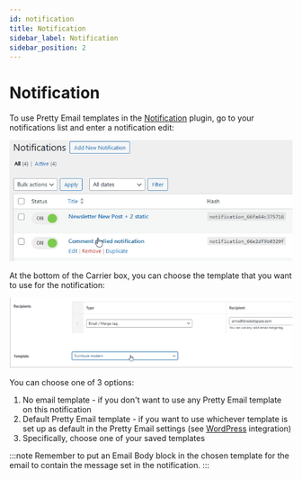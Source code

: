```yaml
---
id: notification
title: Notification
sidebar_label: Notification
sidebar_position: 2
---
```


# Notification

To use Pretty Email templates in the [Notification](https://wordpress.org/plugins/notification/) plugin, go to your notifications list and enter a notification edit:

![](./assets/notification-plugin-edit-interface.png)

At the bottom of the Carrier box, you can choose the template that you want to use for the notification:

![](./assets/notification-template-selection-dropdown.png)

You can choose one of 3 options:

1. No email template - if you don't want to use any Pretty Email template on this notification
2. Default Pretty Email template - if you want to use whichever template is set up as default in the Pretty Email settings (see [WordPress](./wordpress) integration)
3. Specifically, choose one of your saved templates

:::note
Remember to put an Email Body block in the chosen template for the email to contain the message set in the notification.
:::